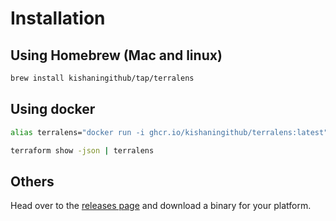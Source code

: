 # Installation

## Using Homebrew (Mac and linux)

```bash
brew install kishaningithub/tap/terralens
```

## Using docker

```bash
alias terralens="docker run -i ghcr.io/kishaningithub/terralens:latest"

terraform show -json | terralens
```

## Others

Head over to the [releases page](https://github.com/kishaningithub/terralens/releases) and download a binary for your
platform.